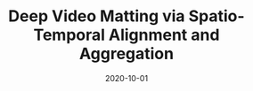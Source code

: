 ---
title: "Deep Video Matting via Spatio-Temporal Alignment and Aggregation"
collection: publications
permalink: /publication/2020-10-dvm
excerpt: ''
date: 2020-10-01
venue: 'Conference on Computer Vision and Pattern Recognition (CVPR), 2021'
paperurl: 'https://arxiv.org/abs/2104.11208'
imgurl: 'dvm.png'
show: true
authors:
  - name: Yanan Sun
    link: /
  - name: Guanzhi Wang
    link: https://cs.stanford.edu/~guanzhi/
    star: true
  - name: Qiao Gu
    link: 
    star: true
  - name: Chi-Keung Tang
    link: http://www.cse.ust.hk/~cktang/
  - name: Yu-Wing Tai
    link: https://www.cse.ust.hk/admin/people/faculty/profile/yuwing
links:
  - name: paper
    link: https://arxiv.org/pdf/2104.11208.pdf
  - name: dataset
    link: https://github.com/nowsyn/DVM
---